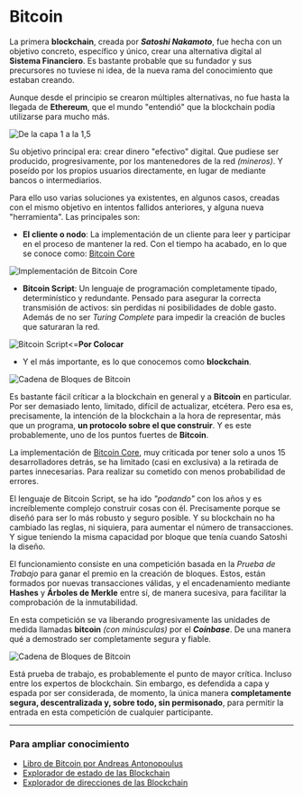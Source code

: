 # Bitcoin



La primera __blockchain__, creada por ___Satoshi Nakamoto___, fue hecha con un objetivo concreto, específico y único, crear una alternativa digital al __Sistema Financiero__. Es bastante probable que su fundador y sus precursores no tuviese ni idea, de la nueva rama del conocimiento que estaban creando.

Aunque desde el principio se crearon múltiples alternativas, no fue hasta la llegada de __Ethereum__, que el mundo "entendió" que la blockchain podía utilizarse para mucho más.

![De la capa 1 a la 1,5](pictures/BCconPoWvsBCconSC "De la capa 1 a la 1,5")

Su objetivo principal era: crear dinero "efectivo" digital. Que pudiese ser producido, progresivamente, por los mantenedores de la red _(mineros)_. Y poseído por los propios usuarios directamente, en lugar de mediante bancos o intermediarios.

Para ello uso varias soluciones ya existentes, en algunos casos, creadas con el mismo objetivo en intentos fallidos anteriores, y alguna nueva "herramienta". Las principales son:

- __El cliente o nodo__: La implementación de un cliente para leer y participar en el proceso de mantener la red. Con el tiempo ha acabado, en lo que se conoce como: [Bitcoin Core](https://bitcoin.org/en/download)

![Implementación de Bitcoin Core](pictures/Bitcoin_Core "Implementación de Bitcoin Core")

- __Bitcoin Script__: Un lenguaje de programación completamente tipado, determinístico y redundante. Pensado para asegurar la correcta transmisión de activos: sin perdidas ni posibilidades de doble gasto. Además de no ser _Turing Complete_ para impedir la creación de bucles que saturaran la red.

![Bitcoin Script](pictures/Bitcoin_Script "Bitcoin Script")<=__Por Colocar__

- Y el más importante, es lo que conocemos como __blockchain__.

![Cadena de Bloques de Bitcoin](pictures/Diagrama_Blockchain2 "Cadena de Bloques de Bitcoin")

Es bastante fácil críticar a la blockchain en general y a __Bitcoin__ en particular. Por ser demasiado lento, limitado, difícil de actualizar, etcétera. Pero esa es, precisamente, la intención de la blockchain a la hora de representar, más que un programa, __un protocolo sobre el que construir__. Y es este probablemente, uno de los puntos fuertes de __Bitcoin__.

La implementación de [Bitcoin Core](https://bitcoin.org/en/download), muy criticada por tener solo a unos 15 desarrolladores detrás, se ha limitado (casi en exclusiva) a la retirada de partes innecesarias. Para realizar su cometido con menos probabilidad de errores.

El lenguaje de Bitcoin Script, se ha ido _"podando"_ con los años y es increíblemente complejo construir cosas con él. Precisamente porque se diseñó para ser lo más robusto y seguro posible. Y su blockchain no ha cambiado las reglas, ni siquiera, para aumentar el número de transacciones. Y sigue teniendo la misma capacidad por bloque que tenía cuando Satoshi la diseño.

El funcionamiento consiste en una competición basada en la _Prueba de Trabajo_ para ganar el premio en la creación de bloques. Estos, están formados por nuevas transacciones válidas,  y el encadenamiento mediante __Hashes__ y __Árboles de Merkle__ entre sí, de manera sucesiva, para facilitar la comprobación de la inmutabilidad.

En esta competición se va liberando progresivamente las unidades de medida llamadas __bitcoin__ _(con minúsculas)_ por el ___Coinbase___. De una manera qué a demostrado ser completamente segura y fiable.

![Cadena de Bloques de Bitcoin](pictures/Diagrama_Blockchain_2 "Cadena de Bloques de Bitcoin")

Está prueba de trabajo, es probablemente el punto de mayor crítica. Incluso entre los expertos de blockchain. Sin embargo, es defendida a capa y espada por ser considerada, de momento, la única manera __completamente segura, descentralizada y, sobre todo, sin permisonado__, para permitir la entrada en esta competición de cualquier participante.

_______________________________
### Para ampliar conocimiento

- [Libro de Bitcoin por Andreas Antonopoulus](https://github.com/bitcoinbook)
- [Explorador de estado de las Blockchain](https://coin.dance/blocks)
- [Explorador de direcciones de las Blockchain](https://bitinfocharts.com/top-100-richest-bitcoin-addresses.html)
